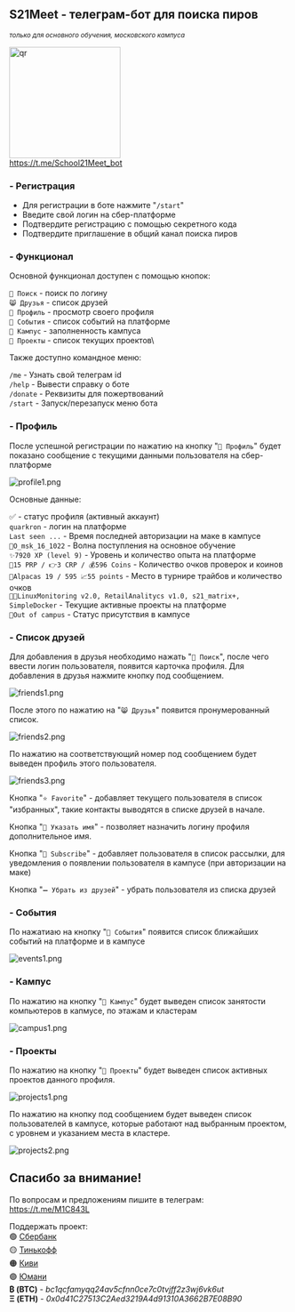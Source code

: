 ## S21Meet - телеграм-бот для поиска пиров
<sup> <i>только для основного обучения, московского кампуса</i> </sup>

<img src="./pics/qr.jpg" alt="qr" width="200"/>\
https://t.me/School21Meet_bot

### - Регистрация

- Для регистрации в боте нажмите "`/start`"
- Введите свой логин на сбер-платформе
- Подтвердите регистрацию с помощью секретного кода
- Подтвердите приглашение в общий канал поиска пиров


### - Функционал

Основной функционал доступен с помощью кнопок:

`🔎 Поиск` - поиск по логину\
`😸 Друзья` - список друзей\
`👀 Профиль` - просмотр своего профиля\
`📝 События` - список событий на платформе\
`🏫 Кампус` - заполненность кампуса\
`💼 Проекты` - список текущих проектов\

Также доступно командное меню:

`/me` - Узнать свой телеграм id\
`/help` - Вывести справку о боте\
`/donate` - Реквизиты для пожертвований\
`/start` - Запуск/перезапуск меню бота

### - Профиль

После успешной регистрации по нажатию на кнопку "`👀 Профиль`" будет показано сообщение с текущими данными пользователя на сбер-платформе

![profile1.png](./pics/profile1.png)

Основные данные:

✅ - статус профиля (активный аккаунт)\
`quarkron` - логин на платформе\
`Last seen ...` - Время последней авторизации на маке в кампусе\
`🌊O_msk_16_1022` - Волна поступления на основное обучение\
`✨7920 XP (level 9)` - Уровень и количество опыта на платформе\
`🤝15 PRP / 👉3 CRP / 💰596 Coins` - Количество очков проверок и коинов\
`🦙Alpacas 19 / 595 📈55 points` - Место в турнире трайбов и количество очков\
`👨‍💻LinuxMonitoring v2.0, RetailAnalitycs v1.0, s21_matrix+, SimpleDocker` - Текущие активные проекты на платформе\
`📍Out of campus` - Статус присутствия в кампусе


### - Список друзей

Для добавления в друзья необходимо нажать "`🔎 Поиск`", после чего ввести логин пользователя, появится карточка профиля. Для добавления в друзья нажмите кнопку под сообщением.

![friends1.png](./pics/friends1.png)

После этого по нажатию на "`😸 Друзья`" появится пронумерованный список. 

![friends2.png](./pics/friends2.png)

По нажатию на соответствующий номер под сообщением будет выведен профиль этого пользователя.

![friends3.png](./pics/friends3.png)

Кнопка "`⭐ Favorite`" - добавляет текущего пользователя в список "избранных", такие контакты выводятся в списке друзей в начале.

Кнопка "`💬 Указать имя`" - позволяет назначить логину профиля дополнительное имя.

Кнопка "`🔔 Subscribe`" - добавляет пользователя в список рассылки, для уведомления о появлении пользователя в кампусе (при авторизации на маке)

Кнопка "`➖ Убрать из друзей`" - убрать пользователя из списка друзей

### - События

По нажатиаю на кнопку "`📝 События`" появится список ближайших событий на платформе и в кампусе

![events1.png](./pics/events1.png)

### - Кампус

По нажатию на кнопку "`🏫 Кампус`" будет выведен список занятости компьютеров в капмусе, по этажам и кластерам

![campus1.png](./pics/campus1.png)

### - Проекты

По нажатию на кнопку "`💼 Проекты`" будет выведен список активных проектов данного профиля.

![projects1.png](./pics/projects1.png)

По нажатию на кнопку под сообщением будет выведен список пользователей в кампусе, которые работают над выбранным проектом, с уровнем и указанием места в кластере.

![projects2.png](./pics/projects2.png)

## Спасибо за внимание!

По вопросам и предложениям пишите в телеграм:\
https://t.me/M1C843L

Поддержать проект:\
🟢 <a href='https://www.sberbank.com/sms/pbpn?requisiteNumber=79261004400'>Сбербанк</a>\
🟡 <a href='https://www.tinkoff.ru/rm/shmyrev.mikhail11/Al1ZQ50410'>Тинькофф</a>\
🟠 <a href='qiwi.com/n/MUXAUJI'>Киви</a>\
🟣 <a href='https://yoomoney.ru/to/410011021288542/0'>Юмани</a>\
<b>₿ (BTC)</b> - <i>bc1qcfamyqq24av5cfnn0ce7c0tvjff2z3wj6vk6ut</i>\
<b>
Ξ (ETH)</b> - <i>0x0d41C27513C2Aed3219A4d91310A3662B7E08B90</i>